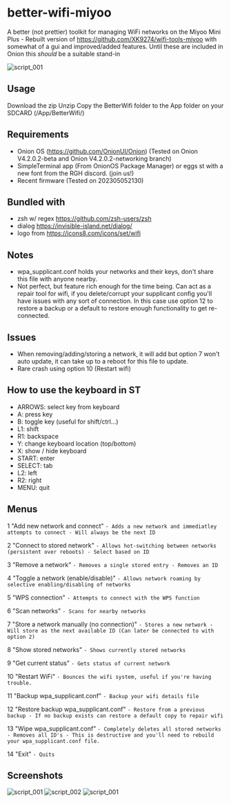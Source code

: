 # better-wifi-miyoo
A better (not prettier) toolkit for managing WiFi networks on the Miyoo Mini Plus - Rebuilt version of https://github.com/XK9274/wifi-tools-miyoo with somewhat of a gui and improved/added features. Until these are included in Onion this *should* be a suitable stand-in

![script_001](https://github.com/XK9274/better-wifi-miyoo/assets/47260768/78de2a92-c2d6-405f-8fe3-906b11ad2c16)

## Usage
Download the zip
Unzip
Copy the BetterWifi folder to the App folder on your SDCARD (/App/BetterWifi/)

## Requirements
- Onion OS (https://github.com/OnionUI/Onion) (Tested on Onion V4.2.0.2-beta and Onion V4.2.0.2-networking branch)
- SimpleTerminal app (From OnionOS Package Manager) or eggs st with a new font from the RGH discord. (join us!)
- Recent firmware (Tested on 202305052130)

## Bundled with
- zsh w/ regex https://github.com/zsh-users/zsh
- dialog https://invisible-island.net/dialog/
- logo from https://icons8.com/icons/set/wifi

## Notes
- wpa_supplicant.conf holds your networks and their keys, don't share this file with anyone nearby.
- Not perfect, but feature rich enough for the time being. Can act as a repair tool for wifi, if you delete/corrupt your supplicant config you'll have issues with any sort of connection. In this case use option 12 to restore a backup or a default to restore enough functionality to get re-connected.

## Issues
- When removing/adding/storing a network, it will add but option 7 won't auto update, it can take up to a reboot for this file to update.
- Rare crash using option 10 (Restart wifi)

## How to use the keyboard in ST
- ARROWS: select key from keyboard
- A: press key
- B: toggle key (useful for shift/ctrl...)
- L1: shift
- R1: backspace
- Y: change keyboard location (top/bottom)
- X: show / hide keyboard
- START: enter
- SELECT: tab
- L2: left
- R2: right
- MENU: quit

## Menus

1 "Add new network and connect" `- Adds a new network and immediatley attempts to connect - Will always be the next ID`

2 "Connect to stored network" `- Allows hot-switching between networks (persistent over reboots) - Select based on ID`

3 "Remove a network" `- Removes a single stored entry - Removes an ID`

4 "Toggle a network (enable/disable)" `- Allows network roaming by selective enabling/disabling of networks`

5 "WPS connection" `- Attempts to connect with the WPS function`

6 "Scan networks" `- Scans for nearby networks`

7 "Store a network manually (no connection)" `- Stores a new network - Will store as the next available ID (Can later be connected to with option 2)`

8 "Show stored networks" `- Shows currently stored networks`

9 "Get current status" `- Gets status of current network`

10 "Restart WiFi" `- Bounces the wifi system, useful if you're having trouble.`

11 "Backup wpa_supplicant.conf"  `- Backup your wifi details file`

12 "Restore backup wpa_supplicant.conf" `- Restore from a previous backup - If no backup exists can restore a default copy to repair wifi`

13 "Wipe wpa_supplicant.conf" `- Completely deletes all stored networks - Removes all ID's - This is destructive and you'll need to rebuild your wpa_supplicant.conf file. `

14 "Exit" `- Quits`

## Screenshots
![script_001](https://github.com/XK9274/better-wifi-miyoo/assets/47260768/f0a9125f-2fc0-4df3-b381-e103c105a4fe)
![script_002](https://github.com/XK9274/better-wifi-miyoo/assets/47260768/64a9ba9d-8cbd-45b2-b99b-473e68ea31bc)
![script_001](https://github.com/XK9274/better-wifi-miyoo/assets/47260768/214f80c3-6240-4c0c-a143-b0cd3dd93947)


